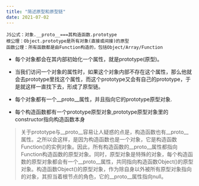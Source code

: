 ```yaml
---
title: "简述原型和原型链"
date: 2021-07-02
---
```

```
JS公式：对象.__proto__===其构造函数.prototype
根公理：Object.prototype是所有对象(直接或间接)的原型
函数公理：所有函数都是由Function构造的，包括Object/Array/Function
```

- 每个对象都会在其内部初始化一个属性，就是prototype(原型)。
- 当我们访问一个对象的属性时，如果这个对象内部不存在这个属性，那么他就会去prototype里找这个属性，而这个prototype又会有自己的prototype，于是就这样一直找下去，形成了原型链。  

- 每个对象都有一个__proto__属性，并且指向它的prototype原型对象.
- 每个构造函数都有一个prototype原型对象,prototype原型对象里的constructor指向构造函数本身

>关于prototype与__proto__容易让人疑惑的点是，构造函数也有__proto__属性。之所以会这样，是因为构造函数也是一个对象，它是构造函数Function()的实例对象。因此，所有构造函数的__proto__属性都指向Function构造函数的原型对象。同时，原型对象是特殊的对象，每个构造函数的原型对象都会有一个__proto__属性，共同指向构造函数Object()的原型对象。构造函数Object()的原型对象，作为除自身以外被所有原型对象指向的对象，其担当着根节点的角色，它的__proto__属性指向null。  